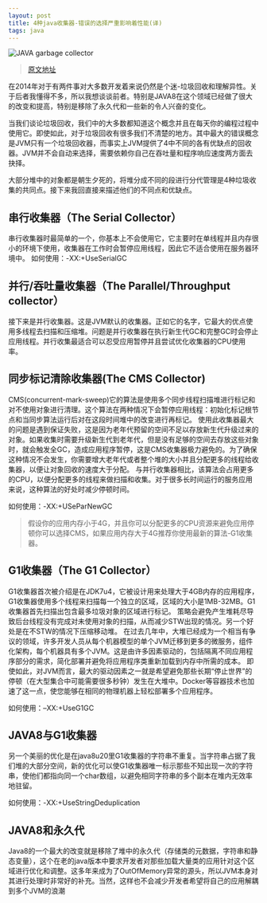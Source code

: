 ```yaml
---
layout: post
title: 4种java收集器-错误的选择严重影响着性能(译)
tags: java
---
```


![JAVA garbage collector](http://384uqqh5pka2ma24ild282mv.wpengine.netdna-cdn.com/wp-content/uploads/2014/09/Blog_Trash-1.jpg)
>[原文地址](http://blog.takipi.com/garbage-collectors-serial-vs-parallel-vs-cms-vs-the-g1-and-whats-new-in-java-8/)

在2014年对于有两件事对大多数开发着来说仍然是个迷-垃圾回收和理解异性。关于后者我懂得不多，所以我想谈谈前者。特别是JAVA8在这个领域已经做了很大的改变和提高，特别是移除了永久代和一些新的令人兴奋的变化。

当我们谈论垃圾回收，我们中的大多数都知道这个概念并且在每天你的编程过程中使用它。即使如此，对于垃圾回收有很多我们不清楚的地方。其中最大的错误概念是JVM只有一个垃圾回收器，而事实上JVM提供了4中不同的各有优缺点的回收器。JVM并不会自动来选择，需要依赖你自己在吞吐量和程序响应速度两方面去抉择。

大部分堆中的对象都是朝生夕死的，将堆分成不同的段进行分代管理是4种垃圾收集的共同点。接下来我回直接来描述他们的不同点和优缺点。

## 串行收集器（The Serial Collector）

串行收集器时最简单的一个，你基本上不会使用它，它主要时在单线程并且内存很小的环境下使用，收集器在工作时会暂停应用线程，因此它不适合使用在服务器环境中。
如何使用：-XX:+UseSerialGC

## 并行/吞吐量收集器（The Parallel/Throughput collector）

接下来是并行收集器。这是JVM默认的收集器。正如它的名字，它最大的优点使用多线程去扫描和压缩堆。问题是并行收集器在执行新生代GC和完整GC时会停止应用线程。并行收集最适合可以忍受应用暂停并且尝试优化收集器的CPU使用率。

## 同步标记清除收集器(The CMS Collector)

CMS(concurrent-mark-sweep)它的算法是使用多个同步线程扫描堆进行标记和对不使用对象进行清理。这个算法在两种情况下会暂停应用线程：初始化标记根节点和当同步算法运行后对在这段时间堆中的改变进行再标记。
使用此收集器最大的问题是遇到保证失败，这是因为老年代预留的空间不足以存放新生代升级过来的对象。如果收集时需要升级新生代到老年代，但是没有足够的空间去存放这些对象时，就会触发全GC，造成应用程序暂停，这是CMS收集器极力避免的。为了确保这种情况不会发生，你需要增大老年代或者整个堆的大小并且分配更多的线程给收集器，以便让对象回收的速度大于分配。
与并行收集器相比，该算法会占用更多的CPU，以便分配更多的线程来做扫描和收集。对于很多长时间运行的服务应用来说，这种算法的好处时减少停顿时间。

如何使用：-XX:+USeParNewGC
>假设你的应用内存小于4G，并且你可以分配更多的CPU资源来避免应用停顿你可以选择CMS，如果应用内存大于4G推荐你使用最新的算法-G1收集器。

## G1收集器（The G1 Collector）

G1收集器首次被介绍是在JDK7u4，它被设计用来处理大于4GB内存的应用程序，G1收集器使用多个线程来扫描每一个独立的区域，区域的大小是1MB-32MB。G1收集器首先扫描出包含最多垃圾对象的区域进行标记。
策略会避免产生堆耗尽导致后台线程没有完成对未使用对象的扫描，从而减少STW出现的情况。另一个好处是在不STW的情况下压缩移动堆。
在过去几年中，大堆已经成为一个相当有争议的领域，许多开发人员从每个机器模型的单个JVM迁移到更多的微服务，组件化架构，每个机器具有多个JVM。这是由许多因素驱动的，包括隔离不同应用程序部分的需求，简化部署并避免将应用程序类重新加载到内存中所需的成本。
即使如此，对JVM而言，最大的驱动因素之一就是希望避免那些长期“停止世界”的停顿（在大型集合中可能需要很多秒钟）发生在大堆中。Docker等容器技术也加速了这一点，使您能够在相同的物理机器上轻松部署多个应用程序。

如何使用：–XX:+UseG1GC

## JAVA8与G1收集器

另一个美丽的优化是在java8u20里G1收集器的字符串不重复。当字符串占据了我们堆的大部分空间，新的优化可以使G1收集器唯一标示那些不知出现一次的字符串，使他们都指向同一个char数组，以避免相同字符串的多个副本在堆内无效率地驻留。

 如何使用：-XX:+UseStringDeduplication

## JAVA8和永久代

 Java8的一个最大的改变就是移除了堆中的永久代（存储类的元数据，字符串和静态变量），这个在老的java版本中要求开发者对那些加载大量类的应用针对这个区域进行优化和调整。这多年来成为了OutOfMemory异常的源头，所以JVM本身对其进行处理时非常好的补充。当然，这样也不会减少开发者希望将自己的应用解耦到多个JVM的浪潮













